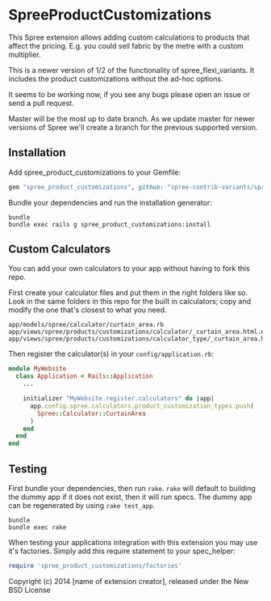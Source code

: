 SpreeProductCustomizations
==========================

This Spree extension allows adding custom calculations to products that affect the pricing. E.g. you could sell fabric by the metre with a custom multiplier.

This is a newer version of 1/2 of the functionality of spree_flexi_variants. It includes the product customizations without the ad-hoc options.

It seems to be working now, if you see any bugs please open an issue or send a pull request.

Master will be the most up to date branch. As we update master for newer versions of Spree we'll create a branch for the previous supported version.

Installation
------------

Add spree_product_customizations to your Gemfile:

```ruby
gem "spree_product_customizations", github: "spree-contrib-variants/spree_product_customizations", branch: "master"
```

Bundle your dependencies and run the installation generator:

```shell
bundle
bundle exec rails g spree_product_customizations:install
```

Custom Calculators
------------------

You can add your own calculators to your app without having to fork this repo. 

First create your calculator files and put them in the right folders like so. Look in the same folders in this repo for the built in calculators; copy and modify the one that's closest to what you need.

```
app/models/spree/calculator/curtain_area.rb
app/views/spree/products/customizations/calculator/_curtain_area.html.erb
app/views/spree/products/customizations/calculator_type/_curtain_area.html.erb
```

Then register the calculator(s) in your `config/application.rb`:

```ruby
module MyWebsite
  class Application < Rails::Application
    ...

    initializer "MyWebsite.register.calculators" do |app|
      app.config.spree.calculators.product_customization_types.push(
        Spree::Calculator::CurtainArea
      )
    end
  end
end
```

Testing
-------

First bundle your dependencies, then run `rake`. `rake` will default to building the dummy app if it does not exist, then it will run specs. The dummy app can be regenerated by using `rake test_app`.

```shell
bundle
bundle exec rake
```

When testing your applications integration with this extension you may use it's factories.
Simply add this require statement to your spec_helper:

```ruby
require 'spree_product_customizations/factories'
```

Copyright (c) 2014 [name of extension creator], released under the New BSD License
